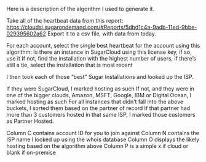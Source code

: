 Here is a description of the algorithm I used to generate it.
 
Take all of the heartbeat data from this report: https://cloudsi.sugarondemand.com/#Reports/5dbd1c4a-9adb-11ed-9bbe-029395602a62
Export it to a csv file, with data from today.
 
For each account, select the single best heartbeat for the account using this algorithm:
Is there an instance in SugarCloud using this license key, if so, use it
If not, find the installation with the highest number of users, if there’s still a tie, select the installation that is most recent
 
I then took each of those “best” Sugar Installations and looked up the ISP.
 
If they were SugarCloud, I marked hosting as such
If not, and they were in one of the bigger clouds, Amazon, MSFT, Google, IBM or Digital Ocean, I marked hosting as such
For all instances that didn’t fall into the above buckets, I sorted them based on the partner of record
If that partner had more than 3 customers hosted in that same ISP, I marked those customers as Partner Hosted.
 
Column C contains account ID for you to join against
Column N contains the ISP name I looked up using the whois database
Column O displays the likely hosting based on the algorithm above
Column P is a simple x if cloud or blank if on-premise
